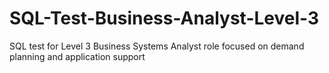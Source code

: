 # SQL-Test-Business-Analyst-Level-3
SQL test for Level 3 Business Systems Analyst role focused on demand planning and application support
